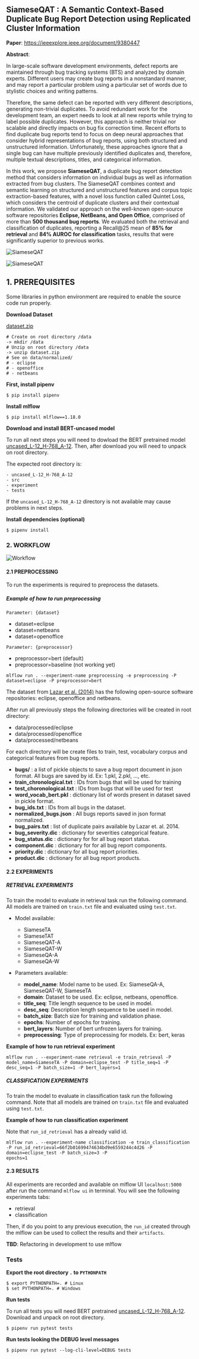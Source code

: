## SiameseQAT : A Semantic Context-Based Duplicate Bug Report Detection using Replicated Cluster Information

**Paper**: https://ieeexplore.ieee.org/document/9380447

**Abstract**:

In large-scale software development environments, defect reports are maintained through bug tracking systems (BTS) and analyzed by domain experts. Different users may create bug reports in a nonstandard manner, and may report a particular problem using a particular set of words due to stylistic choices
and writing patterns. 

Therefore, the same defect can be reported with very different descriptions, generating non-trivial duplicates. To avoid redundant work for the development team, an expert needs to look at all new reports while trying to label possible duplicates. However, this approach is neither trivial nor scalable and directly impacts on bug fix correction time. Recent efforts to find duplicate bug reports tend to focus on deep neural approaches that consider hybrid representations of bug reports, using both structured and unstructured information. Unfortunately, these approaches ignore that a single bug can have multiple previously identified
duplicates and, therefore, multiple textual descriptions, titles, and categorical information. 

In this work, we propose **SiameseQAT**, a duplicate bug report detection method that considers information on individual bugs as well as information extracted from bug clusters. The SiameseQAT combines context and semantic learning on structured and unstructured features and corpus topic extraction-based features, with a novel loss function called Quintet Loss, which considers the centroid of duplicate clusters and their contextual information. We validated our approach on the well-known open-source software repositories **Eclipse, NetBeans, and Open Office**, comprised of more than **500 thousand bug reports**. We evaluated both the
retrieval and classification of duplicates, reporting a Recall@25 mean of **85% for retrieval** and **84% AUROC for classification** tasks, results that were significantly superior to previous works.

![SiameseQAT](https://ieeexplore.ieee.org/mediastore_new/IEEE/content/media/6287639/9312710/9380447/rocha4-3066283-small.gif)

![SiameseQAT](https://ieeexplore.ieee.org/mediastore_new/IEEE/content/media/6287639/9312710/9380447/rocha5-3066283-small.gif)


## 1. PREREQUISITES

Some libraries in python environment are required to enable the source code run properly.

**Download Dataset**

[dataset.zip](https://drive.google.com/file/d/1reRGkmSItk0MJyiefbIjEAEfujAg7JDk/view?usp=sharing)

```
# Create on root directory /data
-> mkdir /data
# Unzip on root directory /data
-> unzip dataset.zip
# See on data/normalized/
# - eclipse
# - openoffice
# - netbeans
```

**First, install pipenv**

```
$ pip install pipenv
```

**Install mlflow**

```
$ pip install mlflow==1.18.0
```

**Download and install BERT-uncased model**

To run all next steps you will need to dowload the BERT pretrained model [uncased_L-12_H-768_A-12](https://github.com/google-research/bert/blob/master/README.md). Then, after download you will need to unpack on root directory.

The expected root directory is:

```
- uncased_L-12_H-768_A-12
- src
- experiment
- tests
```

If the ```uncased_L-12_H-768_A-12``` directory is not available may cause problems in next steps.

**Install dependencies (optional)**

```
$ pipenv install
```

### 2. WORKFLOW

![Workflow](https://raw.githubusercontent.com/thiagomarquesrocha/siameseQAT/images/workflow.jpg)

#### 2.1 PREPROCESSING

To run the experiments is required to preprocess the datasets.

##### Example of how to run preprocessing

```Parameter: {dataset}```

- dataset=eclipse
- dataset=netbeans
- dataset=openoffice

```Parameter: {preprocessor}```

- preprocessor=bert (default)
- preprocessor=baseline (not working yet)

```
mlflow run . --experiment-name preprocessing -e preprocessing -P dataset=eclipse -P preprocessor=bert
```

The dataset from [Lazar et al. (2014)](http://alazar.people.ysu.edu/msr14data/) has the following open-source software repositories: eclipse, openoffice and netbeans. 

After run all previously steps the following directories will be created in root directory:

- data/processed/eclipse
- data/processed/openoffice
- data/processed/netbeans

For each directory will be create files to train, test, vocabulary corpus and categorical features from bug reports.

- **bugs/** : a list of pickle objects to save a bug report document in json format. All bugs are saved by id. Ex: 1.pkl, 2.pkl, ..., etc.
- **train_chronological.txt** : IDs from bugs that will be used for training
- **test_choronological.txt** : IDs from bugs that will be used for test
- **word_vocab_bert.pkl** : dictionary list of words present in dataset saved in pickle format.
- **bug_ids.txt** : IDs from all bugs in the dataset.
- **normalized_bugs.json** : All bugs reports saved in json format normalized.
- **bug_pairs.txt** : list of duplicate pairs available by Lazar et. al. 2014.
- **bug_severity.dic** : dictionary for severities categorical feature.
- **bug_status.dic** : dictionary for for all bug report status.
- **component.dic** : dictionary for for all bug report components.
- **priority.dic** : dictionary for all bug report priorities.
- **product.dic** : dictionary for all bug report products.


#### 2.2 EXPERIMENTS

##### RETRIEVAL EXPERIMENTS ##

To train the model to evaluate in retrieval task run the following command. All models are trained on ```train.txt``` file and evaluated using ```test.txt```.

- Model available:
    - SiameseTA
    - SiameseTAT
    - SiameseQAT-A
    - SiameseQAT-W
    - SiameseQA-A
    - SiameseQA-W

- Parameters available:
    - **model_name**: Model name to be used. Ex: SiameseQA-A, SiameseQAT-W, SiameseTA
    - **domain**: Dataset to be used. Ex: eclipse, netbeans, openoffice.
    - **title_seq**: Title length sequence to be used in model.
    - **desc_seq**: Description length sequence to be used in model.
    - **batch_size**: Batch size for training and validation phase.
    - **epochs**: Number of epochs for training.
    - **bert_layers**: Number of bert unfrozen layers for training.
    - **preprocessing**: Type of preprocessing for models. Ex: bert, keras

**Example of how to run retrieval experiment**


```
mlflow run . --experiment-name retrieval -e train_retrieval -P model_name=SiameseTA -P domain=eclipse_test -P title_seq=1 -P desc_seq=1 -P batch_size=1 -P bert_layers=1
```

##### CLASSIFICATION EXPERIMENTS

To train the model to evaluate in classification task run the following command. Note that all models are trained
on ```train.txt``` file and evaluated using  ```test.txt```.

**Example of how to run classification experiment**

Note that ```run_id_retrieval``` has a already valid id.

```
mlflow run . --experiment-name classification -e train_classification -P run_id_retrieval=66f2b01699474634bd9e6559244c4d26 -P domain=eclipse_test -P batch_size=3 -P
epochs=1
```

#### 2.3 RESULTS

All experiments are recorded and available on mlflow UI ```localhost:5000``` after run the command ```mlflow ui``` in terminal. You will see the following experiments tabs:

- retrieval
- classification

Then, if do you point to any previous execution, the ```run_id``` created through the mlflow can be used to collect the results and their ```artifacts```.


**TBD**: Refactoring in development to use mlflow 


### Tests

**Export the root directory ```.``` to ```PYTHONPATH```**

```
$ export PYTHONPATH=. # Linux
$ set PYTHONPATH=. # Windows
```

**Run tests**

To run all tests you will need BERT pretrained [uncased_L-12_H-768_A-12](https://github.com/google-research/bert/blob/master/README.md). Download and unpack on root directory.

```
$ pipenv run pytest tests
```

**Run tests looking the DEBUG level messages**

```
$ pipenv run pytest --log-cli-level=DEBUG tests
```